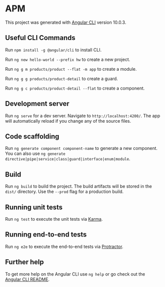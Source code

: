 # APM

This project was generated with [Angular CLI](https://github.com/angular/angular-cli) version 10.0.3.

## Useful CLI Commands

Run `npm install -g @angular/cli` to install CLI.

Run `ng new hello-world --prefix hw` to create a new project.

Run `ng g m products/product --flat -m app` to create a module.

Run `ng g g products/product-detail` to create a guard.

Run `ng g c products/product-detail --flat` to create a component.

## Development server

Run `ng serve` for a dev server. Navigate to `http://localhost:4200/`. The app will automatically reload if you change any of the source files.

## Code scaffolding

Run `ng generate component component-name` to generate a new component. You can also use `ng generate directive|pipe|service|class|guard|interface|enum|module`.

## Build

Run `ng build` to build the project. The build artifacts will be stored in the `dist/` directory. Use the `--prod` flag for a production build.

## Running unit tests

Run `ng test` to execute the unit tests via [Karma](https://karma-runner.github.io).

## Running end-to-end tests

Run `ng e2e` to execute the end-to-end tests via [Protractor](http://www.protractortest.org/).

## Further help

To get more help on the Angular CLI use `ng help` or go check out the [Angular CLI README](https://github.com/angular/angular-cli/blob/master/README.md).
